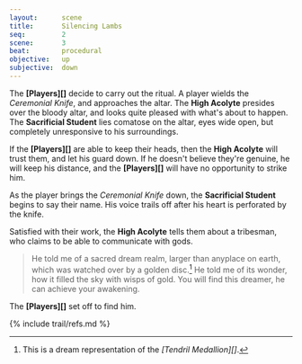```yaml
---
layout:      scene
title:       Silencing Lambs
seq:         2
scene:       3
beat:        procedural
objective:   up
subjective:  down
---
```



The **[Players][]** decide to carry out the ritual.
A player wields the *Ceremonial Knife*, and approaches the altar.
The **High Acolyte** presides over the bloody altar,
and looks quite pleased with what's about to happen.
The **Sacrificial Student** lies comatose on the altar,
eyes wide open, but completely unresponsive to his surroundings.

[#]: # (guard down => REASSURANCE > 2)

If the **[Players][]** are able to keep their heads,
then the **High Acolyte** will trust them, and let his guard down.
If he doesn't believe they're genuine, he will keep his distance,
and the **[Players][]** will have no opportunity to strike him.

As the player brings the *Ceremonial Knife* down,
the **Sacrificial Student** begins to say their name.
His voice trails off after his heart is perforated by the knife.

Satisfied with their work, the **High Acolyte** tells them about a tribesman,
who claims to be able to communicate with gods.

> He told me of a sacred dream realm, larger than anyplace on earth,
> which was watched over by a golden disc.[^0]
> He told me of its wonder, how it filled the sky with wisps of gold.
> You will find this dreamer, he can achieve your awakening.

The **[Players][]** set off to find him.


[^0]: This is a dream representation of the *[Tendril Medallion][]*.

{% include trail/refs.md %}


